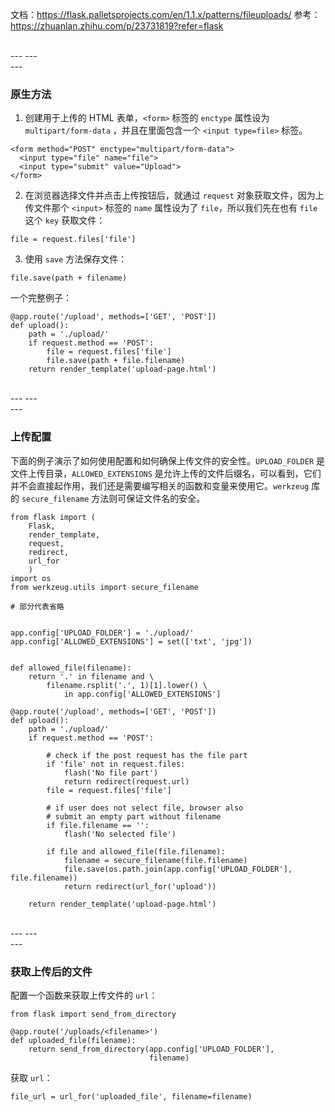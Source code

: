 文档：https://flask.palletsprojects.com/en/1.1.x/patterns/fileuploads/
参考：https://zhuanlan.zhihu.com/p/23731819?refer=flask

<br>
---
---
<br>
---

### 原生方法

1. 创建用于上传的 HTML 表单，``<form>`` 标签的 ``enctype`` 属性设为 ``multipart/form-data`` ，并且在里面包含一个 ``<input type=file>`` 标签。

```
<form method="POST" enctype="multipart/form-data">
  <input type="file" name="file">
  <input type="submit" value="Upload">
</form>
```

2. 在浏览器选择文件并点击上传按钮后，就通过 ``request`` 对象获取文件，因为上传文件那个 ``<input>`` 标签的 ``name`` 属性设为了 ``file``，所以我们先在也有 ``file`` 这个 ``key`` 获取文件：
```
file = request.files['file']
```

3. 使用 ``save`` 方法保存文件：
```
file.save(path + filename)
```

一个完整例子：
```
@app.route('/upload', methods=['GET', 'POST']) 
def upload():
    path = './upload/'
    if request.method == 'POST':
        file = request.files['file']
        file.save(path + file.filename)
    return render_template('upload-page.html')
```

<br>
---
---
<br>
---

### 上传配置

下面的例子演示了如何使用配置和如何确保上传文件的安全性。``UPLOAD_FOLDER`` 是文件上传目录，``ALLOWED_EXTENSIONS`` 是允许上传的文件后缀名，可以看到，它们并不会直接起作用，我们还是需要编写相关的函数和变量来使用它。``werkzeug`` 库的 ``secure_filename`` 方法则可保证文件名的安全。

```
from flask import (
    Flask, 
    render_template, 
    request, 
    redirect,
    url_for
    )
import os
from werkzeug.utils import secure_filename

# 部分代表省略


app.config['UPLOAD_FOLDER'] = './upload/'
app.config['ALLOWED_EXTENSIONS'] = set(['txt', 'jpg'])


def allowed_file(filename):
    return '.' in filename and \
        filename.rsplit('.', 1)[1].lower() \
            in app.config['ALLOWED_EXTENSIONS']

@app.route('/upload', methods=['GET', 'POST']) 
def upload():
    path = './upload/'
    if request.method == 'POST':

        # check if the post request has the file part
        if 'file' not in request.files:
            flash('No file part')
            return redirect(request.url)
        file = request.files['file']

        # if user does not select file, browser also
        # submit an empty part without filename
        if file.filename == '':
            flash('No selected file')

        if file and allowed_file(file.filename):
            filename = secure_filename(file.filename)
            file.save(os.path.join(app.config['UPLOAD_FOLDER'], file.filename))
            return redirect(url_for('upload'))

    return render_template('upload-page.html')
```

<br>
---
---
<br>
---

### 获取上传后的文件

配置一个函数来获取上传文件的 ``url``：
```
from flask import send_from_directory

@app.route('/uploads/<filename>')
def uploaded_file(filename):
    return send_from_directory(app.config['UPLOAD_FOLDER'],
                               filename)
```
获取 ``url``：
```
file_url = url_for('uploaded_file', filename=filename)
```
